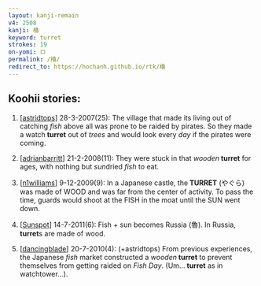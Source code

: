 ```yaml
---
layout: kanji-remain
v4: 2508
kanji: 櫓
keyword: turret
strokes: 19
on-yomi: ロ
permalink: /櫓/
redirect_to: https://hochanh.github.io/rtk/櫓
---
```


## Koohii stories: 

1) [<a href="http://kanji.koohii.com/profile/astridtops">astridtops</a>] 28-3-2007(25): The village that made its living out of catching <em>fish</em> above all was prone to be raided by pirates. So they made a watch<strong> turret</strong> out of <em>trees</em> and would look every <em>day</em> if the pirates were coming.

2) [<a href="http://kanji.koohii.com/profile/adrianbarritt">adrianbarritt</a>] 21-2-2008(11): They were stuck in that <em>wooden</em><strong> turret</strong> for ages, with nothing but <em>sun</em>dried <em>fish</em> to eat.

3) [<a href="http://kanji.koohii.com/profile/n1williams">n1williams</a>] 9-12-2009(9): In a Japanese castle, the<strong> TURRET</strong> (やぐら) was made of WOOD and was far from the center of activity. To pass the time, guards would shoot at the FISH in the moat until the SUN went down.

4) [<a href="http://kanji.koohii.com/profile/Sunspot">Sunspot</a>] 14-7-2011(6): Fish + sun becomes Russia (魯). In Russia,<strong> turret</strong>s are made of wood.

5) [<a href="http://kanji.koohii.com/profile/dancingblade">dancingblade</a>] 20-7-2010(4): (+astridtops) From previous experiences, the Japanese <em>fish</em> market constructed a <em>wooden</em><strong> turret</strong> to prevent themselves from getting raided on <em>Fish Day</em>. (Um...<strong> turret</strong> as in watchtower...).

